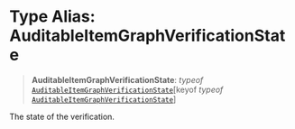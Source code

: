 # Type Alias: AuditableItemGraphVerificationState

> **AuditableItemGraphVerificationState**: *typeof* [`AuditableItemGraphVerificationState`](../variables/AuditableItemGraphVerificationState.md)\[keyof *typeof* [`AuditableItemGraphVerificationState`](../variables/AuditableItemGraphVerificationState.md)\]

The state of the verification.
